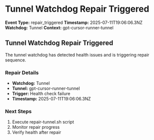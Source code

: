 # Tunnel Watchdog Repair Triggered

**Event Type:** repair_triggered
**Timestamp:** 2025-07-11T19:06:06.3NZ
**Watchdog:** Tunnel
**Context:** gpt-cursor-runner-tunnel


## Tunnel Watchdog Repair Triggered

The tunnel watchdog has detected health issues and is triggering repair sequence.

### Repair Details
- **Watchdog:** Tunnel
- **Tunnel:** gpt-cursor-runner-tunnel
- **Trigger:** Health check failure
- **Timestamp:** 2025-07-11T19:06:06.3NZ

### Next Steps
1. Execute repair-tunnel.sh script
2. Monitor repair progress
3. Verify health after repair


